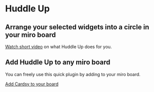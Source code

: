 # Huddle Up

## Arrange your selected widgets into a circle in your miro board

[Watch short video](https://www.loom.com/share/1e950d48b128460e929753d15f97ac70) on what Huddle Up does for you.

## Add Huddle Up to any miro board

You can freely use this quick plugin by adding to your miro board.

[Add Cardsy to your board](https://miro.com/oauth/authorize/?response_type=code&client_id=3458764515729016603&redirect_uri=/confirm-app-install/)
